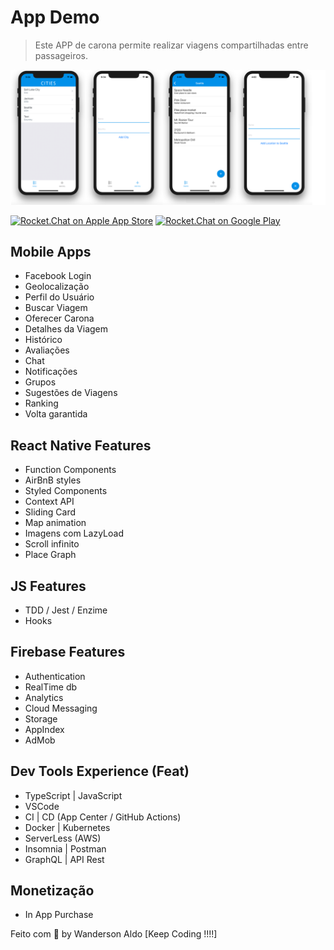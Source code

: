 # App Demo

> Este APP de carona permite realizar viagens compartilhadas entre passageiros.

![App Demo](/src/assets/app-base.png "App Demo")

[![Rocket.Chat on Apple App Store](https://user-images.githubusercontent.com/551004/29770691-a2082ff4-8bc6-11e7-89a6-964cd405ea8e.png)](https://itunes.apple.com/us/app/rocket-chat/id1148741252?mt=8)
[![Rocket.Chat on Google Play](https://user-images.githubusercontent.com/551004/29770692-a20975c6-8bc6-11e7-8ab0-1cde275496e0.png)](https://play.google.com/store/apps/details?id=chat.rocket.android)

## Mobile Apps

+ Facebook Login
+ Geolocalização
+ Perfil do Usuário
+ Buscar Viagem
+ Oferecer Carona
+ Detalhes da Viagem
+ Histórico
+ Avaliações
+ Chat
+ Notificações
+ Grupos
+ Sugestões de Viagens
+ Ranking
+ Volta garantida

## React Native Features

+ Function Components
+ AirBnB styles
+ Styled Components
+ Context API
+ Sliding Card
+ Map animation
+ Imagens com LazyLoad
+ Scroll infinito
+ Place Graph

## JS Features

+ TDD / Jest / Enzime
+ Hooks

## Firebase Features

+ Authentication
+ RealTime db
+ Analytics
+ Cloud Messaging
+ Storage
+ AppIndex
+ AdMob

## Dev Tools Experience (Feat)

+ TypeScript | JavaScript
+ VSCode
+ CI | CD (App Center / GitHub Actions)
+ Docker | Kubernetes
+ ServerLess (AWS)
+ Insomnia | Postman
+ GraphQL | API Rest

## Monetização

+ In App Purchase

Feito com 💖 by Wanderson Aldo [Keep Coding !!!!]
